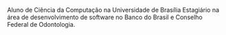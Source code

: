 Aluno de Ciência da Computação na Universidade de Brasília
Estagiário na área de desenvolvimento de software no Banco do Brasil e Conselho Federal de Odontologia.
 
<div>
    <style type="text/css">
        
        *{
            font-family: 'Montserrat', sans-serif;
            padding: 0;
            margin: 0;
        }
         
        #fundo{
            
            width: 600px; 
            height: 1779px;
            
        }

        #bv{
            color:#fff;
            position: absolute;
            top: 150px;
            left: 60px;
        }

        #texto1{
            color:#fff;
            position: absolute;
            top: 450px;
            left: 40px;
            text-align: justify;
        }

        #texto2{
            color:#fff;
            position: absolute;
            top: 550px;
            left: 40px;
            text-align: justify;
        }

        #texto3{
            color:#000;
            position: absolute;
            top: 810px;
            left: 40px;
            text-align: justify;
        }

        #texto4{
            color:#000;
            position: absolute;
            top: 870px;
            left: 80px;
            text-align: justify;
        }

        #texto5{
            color:#000;
            position: absolute;
            top: 950px;
            left: 80px;
            text-align: justify;
        }

        #texto6{
            color:#000;
            position: absolute;
            top: 1030px;
            left: 80px;
            text-align: justify;
        }

        #texto7{
            color:#000;
            position: absolute;
            top: 870px;
            left: 350px;
            text-align: justify;
        }

        #texto8{
            color:#000;
            position: absolute;
            top: 950px;
            left: 350px;
            text-align: justify;
        }

        #texto9{
            color:#000;
            position: absolute;
            top: 1030px;
            left: 350px;
            text-align: justify;
        }

        #texto10{
            color:#000;
            position: absolute;
            top: 1130px;
            left: 40px;
            text-align: justify;
        }

        button{
            border: none;
            border-radius: 20px;
            height: 40px;
            width: 200px;
            color:#ffff;
            background: rgb(78, 108, 136);

            position: absolute;
            top: 1220px;
            left: 200px;


        }

        #footer{
            
            position: absolute;
            
            left: 0px;
            
        }

        #mais{
            position: absolute;
            left: -15px;
            top: -20px;
        }

        .icons{
            position: absolute;
            left: -5px;
            top: -20px;;
        }


    </style>

<a href="https://btg.cfo.org.br/"><img src='https://btg.cfo.org.br/images/email/body.png' /></a>

<div id="bv">
    <h1> Olá [Nome].<br>Como vai?</h1>
    </div>
     
    <div id="texto1">
     <p>O <b>CFO</b> e o <b>BTG+ business</b> se uniram para oferecer 
        os melhores<br> benefiícios para você e o seu negócio. Está à procura de uma
        <br> conta completa para a gestão financeira do seu consultório?</p>
    </div>

    <div id="texto2">
        <p>Conheça a conta digital PJ<br>
        do BTG+ business. Com ela,<br>
        você <b>não paga taxa mensal<br>
        de manutenção</b>
        <br> e tem acesso a uma <b>plataforma<br>
        100% digital</b> e <b>segura.</b>


    </div>

    <p id="texto3">Com a conta PJ do BTG, você pode:</p>

    <p id="texto4">Transferir pelo Pix de <br>
    forma illimitada, 24 horas<br>
    por dia e sem custo
    </p>

    <p id="texto5">Realizar e aprovar<br>
    seus pagamentos<br>
    em um único lugar
    </p>

    <p id="texto6">Controlar as entradas e<br>
    saídas do seu caixa, com<br>
    limites personalizados
    </p>

    <p id="texto7">Cadastrar chaves Pix e<br>
    emitir QR Code para<br>
    receber suas consultas
    </p>

    <p id="texto8">Antecipar online as suas<br>
    vendas no cartão das principais<br>
    maquinas do mercado
    </p>

    <p id="texto9">Realizar as transações <br>
        pela plataforma web ou <br>
        pelo próprio aplicativo
    </p>

    <p id="texto10">Que tal começar agora a inovar o seu jeito de fazer negócio?</p>

    <a href="https://btg.cfo.org.br/"><button>Abra a sua conta</button></a>

    <img id ="mais" src='https://btg.cfo.org.br/images/email/mais.png' />

    <img src='https://btg.cfo.org.br/images/email/24.png' class='icons'/>

    <img src='https://btg.cfo.org.br/images/email/antecipar.png' class='icons'/>

    <img src='https://btg.cfo.org.br/images/email/cadeado.png' class='icons'/>

    <img src='https://btg.cfo.org.br/images/email/dinheiro.png' class='icons'/>

    <img src='https://btg.cfo.org.br/images/email/web.png' class='icons'/>

    <img src='https://btg.cfo.org.br/images/email/pagamento.png' class='icons'/>

    <img src='https://btg.cfo.org.br/images/email/footer.png' id="footer"/>

</div>

